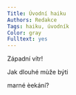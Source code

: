 ```yaml
---
Title: Úvodní haiku
Authors: Redakce
Tags: haiku, úvodník
Color: gray
Fulltext: yes
---
```

Západní vítr!

Jak dlouhé mùže býti

marné èekání?